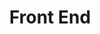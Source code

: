 ---
layout: tag-list
type: tag
title: Front End
slug: fe
category: tech
sidebar: true
description: >
    Front End Tech Post
---